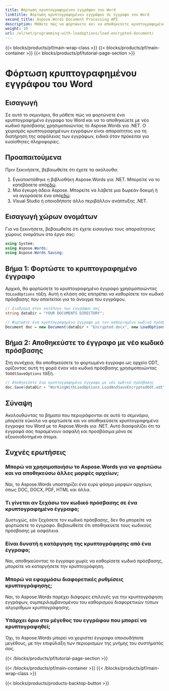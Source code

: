 ```yaml
---
title: Φόρτωση κρυπτογραφημένου εγγράφου του Word
linktitle: Φόρτωση κρυπτογραφημένου εγγράφου σε έγγραφο του Word
second_title: Aspose.Words Document Processing API
description: Μάθετε πώς να φορτώνετε και να αποθηκεύετε κρυπτογραφημένα έγγραφα του Word χρησιμοποιώντας το Aspose.Words για .NET. Ασφαλίστε εύκολα τα έγγραφά σας με νέους κωδικούς πρόσβασης. Περιλαμβάνεται οδηγός βήμα προς βήμα.
weight: 10
url: /el/net/programming-with-loadoptions/load-encrypted-document/
---
```


{{< blocks/products/pf/main-wrap-class >}}
{{< blocks/products/pf/main-container >}}
{{< blocks/products/pf/tutorial-page-section >}}

# Φόρτωση κρυπτογραφημένου εγγράφου του Word

## Εισαγωγή

Σε αυτό το σεμινάριο, θα μάθετε πώς να φορτώνετε ένα κρυπτογραφημένο έγγραφο του Word και να το αποθηκεύετε με νέο κωδικό πρόσβασης χρησιμοποιώντας το Aspose.Words για .NET. Ο χειρισμός κρυπτογραφημένων εγγράφων είναι απαραίτητος για τη διατήρηση της ασφάλειας των εγγράφων, ειδικά όταν πρόκειται για ευαίσθητες πληροφορίες.

## Προαπαιτούμενα

Πριν ξεκινήσετε, βεβαιωθείτε ότι έχετε τα ακόλουθα:

1.  Εγκαταστάθηκε η βιβλιοθήκη Aspose.Words για .NET. Μπορείτε να το κατεβάσετε από[εδώ](https://downloads.aspose.com/words/net).
2.  Μια έγκυρη άδεια Aspose. Μπορείτε να λάβετε μια δωρεάν δοκιμή ή να αγοράσετε ένα από[εδώ](https://purchase.aspose.com/buy).
3. Visual Studio ή οποιοδήποτε άλλο περιβάλλον ανάπτυξης .NET.

## Εισαγωγή χώρων ονομάτων

Για να ξεκινήσετε, βεβαιωθείτε ότι έχετε εισαγάγει τους απαραίτητους χώρους ονομάτων στο έργο σας:

```csharp
using System;
using Aspose.Words;
using Aspose.Words.Saving;
```

## Βήμα 1: Φορτώστε το κρυπτογραφημένο έγγραφο

 Αρχικά, θα φορτώσετε το κρυπτογραφημένο έγγραφο χρησιμοποιώντας το`LoadOptions` τάξη. Αυτή η κλάση σάς επιτρέπει να καθορίσετε τον κωδικό πρόσβασης που απαιτείται για το άνοιγμα του εγγράφου.

```csharp
// Διαδρομή στον κατάλογο των εγγράφων σας
string dataDir = "YOUR DOCUMENTS DIRECTORY";

// Φορτώστε ένα κρυπτογραφημένο έγγραφο με τον καθορισμένο κωδικό πρόσβασης
Document doc = new Document(dataDir + "Encrypted.docx", new LoadOptions("password"));
```

## Βήμα 2: Αποθηκεύστε το έγγραφο με νέο κωδικό πρόσβασης

 Στη συνέχεια, θα αποθηκεύσετε το φορτωμένο έγγραφο ως αρχείο ODT, ορίζοντας αυτή τη φορά έναν νέο κωδικό πρόσβασης χρησιμοποιώντας το`OdtSaveOptions` τάξη.

```csharp
// Αποθηκεύστε ένα κρυπτογραφημένο έγγραφο με νέο κωδικό πρόσβασης
doc.Save(dataDir + "WorkingWithLoadOptions.LoadAndSaveEncryptedOdt.odt", new OdtSaveOptions("newpassword"));
```

## Σύναψη

Ακολουθώντας τα βήματα που περιγράφονται σε αυτό το σεμινάριο, μπορείτε εύκολα να φορτώσετε και να αποθηκεύσετε κρυπτογραφημένα έγγραφα του Word με το Aspose.Words για .NET. Αυτό διασφαλίζει ότι τα έγγραφά σας παραμένουν ασφαλή και προσβάσιμα μόνο σε εξουσιοδοτημένα άτομα.

## Συχνές ερωτήσεις

### Μπορώ να χρησιμοποιήσω το Aspose.Words για να φορτώσω και να αποθηκεύσω άλλες μορφές αρχείων;
Ναι, το Aspose.Words υποστηρίζει ένα ευρύ φάσμα μορφών αρχείων, όπως DOC, DOCX, PDF, HTML και άλλα.

### Τι γίνεται αν ξεχάσω τον κωδικό πρόσβασης σε ένα κρυπτογραφημένο έγγραφο;
Δυστυχώς, εάν ξεχάσετε τον κωδικό πρόσβασης, δεν θα μπορείτε να φορτώσετε το έγγραφο. Βεβαιωθείτε ότι αποθηκεύετε τους κωδικούς πρόσβασης με ασφάλεια.

### Είναι δυνατή η κατάργηση της κρυπτογράφησης από ένα έγγραφο;
Ναι, αποθηκεύοντας το έγγραφο χωρίς να καθορίσετε κωδικό πρόσβασης, μπορείτε να καταργήσετε την κρυπτογράφηση.

### Μπορώ να εφαρμόσω διαφορετικές ρυθμίσεις κρυπτογράφησης;
Ναι, το Aspose.Words παρέχει διάφορες επιλογές για την κρυπτογράφηση εγγράφων, συμπεριλαμβανομένου του καθορισμού διαφορετικών τύπων αλγορίθμων κρυπτογράφησης.

### Υπάρχει όριο στο μέγεθος του εγγράφου που μπορεί να κρυπτογραφηθεί;
Όχι, το Aspose.Words μπορεί να χειριστεί έγγραφα οποιουδήποτε μεγέθους, με την επιφύλαξη των περιορισμών της μνήμης του συστήματός σας.

{{< /blocks/products/pf/tutorial-page-section >}}

{{< /blocks/products/pf/main-container >}}
{{< /blocks/products/pf/main-wrap-class >}}

{{< blocks/products/products-backtop-button >}}
